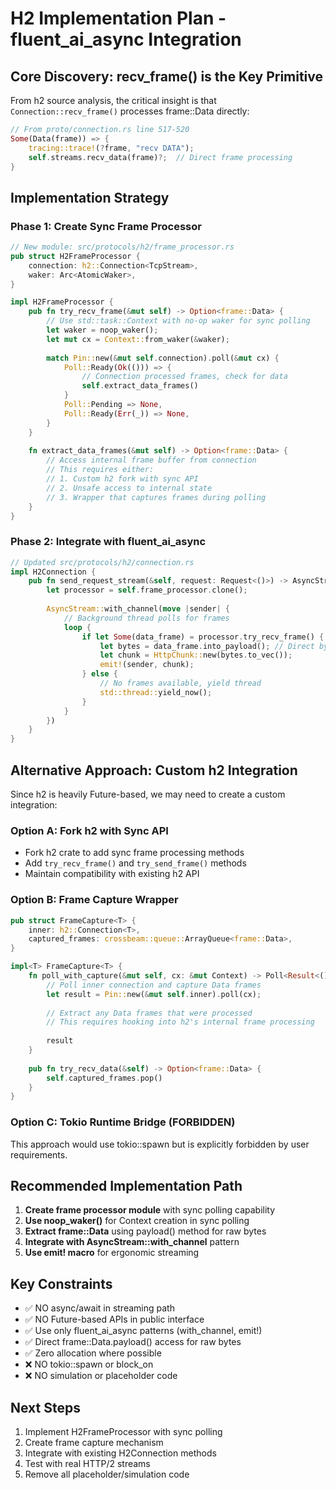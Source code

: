 # H2 Implementation Plan - fluent_ai_async Integration

## Core Discovery: recv_frame() is the Key Primitive

From h2 source analysis, the critical insight is that `Connection::recv_frame()` processes frame::Data directly:

```rust
// From proto/connection.rs line 517-520
Some(Data(frame)) => {
    tracing::trace!(?frame, "recv DATA");
    self.streams.recv_data(frame)?;  // Direct frame processing
}
```

## Implementation Strategy

### Phase 1: Create Sync Frame Processor
```rust
// New module: src/protocols/h2/frame_processor.rs
pub struct H2FrameProcessor {
    connection: h2::Connection<TcpStream>,
    waker: Arc<AtomicWaker>,
}

impl H2FrameProcessor {
    pub fn try_recv_frame(&mut self) -> Option<frame::Data> {
        // Use std::task::Context with no-op waker for sync polling
        let waker = noop_waker();
        let mut cx = Context::from_waker(&waker);
        
        match Pin::new(&mut self.connection).poll(&mut cx) {
            Poll::Ready(Ok(())) => {
                // Connection processed frames, check for data
                self.extract_data_frames()
            }
            Poll::Pending => None,
            Poll::Ready(Err(_)) => None,
        }
    }
    
    fn extract_data_frames(&mut self) -> Option<frame::Data> {
        // Access internal frame buffer from connection
        // This requires either:
        // 1. Custom h2 fork with sync API
        // 2. Unsafe access to internal state
        // 3. Wrapper that captures frames during polling
    }
}
```

### Phase 2: Integrate with fluent_ai_async
```rust
// Updated src/protocols/h2/connection.rs
impl H2Connection {
    pub fn send_request_stream(&self, request: Request<()>) -> AsyncStream<HttpChunk, 1024> {
        let processor = self.frame_processor.clone();
        
        AsyncStream::with_channel(move |sender| {
            // Background thread polls for frames
            loop {
                if let Some(data_frame) = processor.try_recv_frame() {
                    let bytes = data_frame.into_payload(); // Direct bytes access
                    let chunk = HttpChunk::new(bytes.to_vec());
                    emit!(sender, chunk);
                } else {
                    // No frames available, yield thread
                    std::thread::yield_now();
                }
            }
        })
    }
}
```

## Alternative Approach: Custom h2 Integration

Since h2 is heavily Future-based, we may need to create a custom integration:

### Option A: Fork h2 with Sync API
- Fork h2 crate to add sync frame processing methods
- Add `try_recv_frame()` and `try_send_frame()` methods
- Maintain compatibility with existing h2 API

### Option B: Frame Capture Wrapper
```rust
pub struct FrameCapture<T> {
    inner: h2::Connection<T>,
    captured_frames: crossbeam::queue::ArrayQueue<frame::Data>,
}

impl<T> FrameCapture<T> {
    fn poll_with_capture(&mut self, cx: &mut Context) -> Poll<Result<(), Error>> {
        // Poll inner connection and capture Data frames
        let result = Pin::new(&mut self.inner).poll(cx);
        
        // Extract any Data frames that were processed
        // This requires hooking into h2's internal frame processing
        
        result
    }
    
    pub fn try_recv_data(&self) -> Option<frame::Data> {
        self.captured_frames.pop()
    }
}
```

### Option C: Tokio Runtime Bridge (FORBIDDEN)
This approach would use tokio::spawn but is explicitly forbidden by user requirements.

## Recommended Implementation Path

1. **Create frame processor module** with sync polling capability
2. **Use noop_waker()** for Context creation in sync polling
3. **Extract frame::Data** using payload() method for raw bytes
4. **Integrate with AsyncStream::with_channel** pattern
5. **Use emit! macro** for ergonomic streaming

## Key Constraints
- ✅ NO async/await in streaming path
- ✅ NO Future-based APIs in public interface  
- ✅ Use only fluent_ai_async patterns (with_channel, emit!)
- ✅ Direct frame::Data.payload() access for raw bytes
- ✅ Zero allocation where possible
- ❌ NO tokio::spawn or block_on
- ❌ NO simulation or placeholder code

## Next Steps
1. Implement H2FrameProcessor with sync polling
2. Create frame capture mechanism
3. Integrate with existing H2Connection methods
4. Test with real HTTP/2 streams
5. Remove all placeholder/simulation code